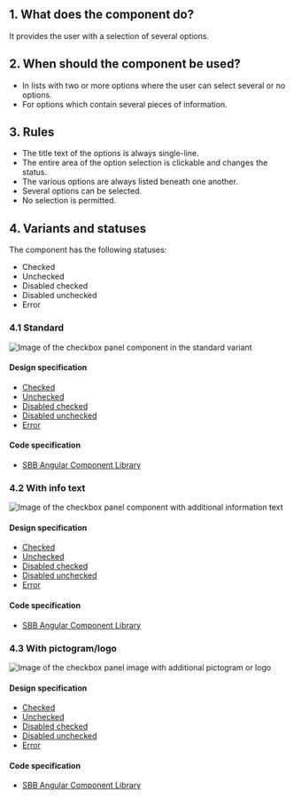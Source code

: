 ## 1. What does the component do?
It provides the user with a selection of several options.

## 2. When should the component be used?
* In lists with two or more options where the user can select several or no options.
* For options which contain several pieces of information.

## 3. Rules
* The title text of the options is always single-line.
* The entire area of the option selection is clickable and changes the status.
* The various options are always listed beneath one another.
* Several options can be selected.
* No selection is permitted.

## 4. Variants and statuses
The component has the following statuses:
* Checked
* Unchecked
* Disabled checked
* Disabled unchecked
* Error

### 4.1 Standard
![Image of the checkbox panel component in the standard variant](https://raw.githubusercontent.com/sbb-design-systems/sbb-design-system/master/website/components/checkboxpanel/images/checkboxpanel_default.png 'class: image')

#### Design specification
* [Checked](https://sbb.invisionapp.com/d/main#/console/15744722/333024578/inspect)
* [Unchecked](https://sbb.invisionapp.com/d/main#/console/15744722/333024579/inspect)
* [Disabled checked](https://sbb.invisionapp.com/d/main#/console/15744722/360761207/inspect)
* [Disabled unchecked](https://sbb.invisionapp.com/d/main#/console/15744722/360761208/inspect)
* [Error](https://sbb.invisionapp.com/d/main#/console/15744722/390701887/inspect)

#### Code specification
* [SBB Angular Component Library](https://sbb-angular.app.sbb.ch/latest/content/checkbox-panel)

### 4.2 With info text
![Image of the checkbox panel component with additional information text](https://raw.githubusercontent.com/sbb-design-systems/sbb-design-system/master/website/components/checkboxpanel/images/checkboxpanel_infotext.png 'class: image')

#### Design specification
* [Checked](https://sbb.invisionapp.com/d/main#/console/15744722/333024580/inspect)
* [Unchecked](https://sbb.invisionapp.com/d/main#/console/15744722/333024581/inspect)
* [Disabled checked](https://sbb.invisionapp.com/d/main#/console/15744722/360761209/inspect)
* [Disabled unchecked](https://sbb.invisionapp.com/d/main#/console/15744722/360761210/inspect)
* [Error](https://sbb.invisionapp.com/d/main#/console/15744722/390701888/inspect)

#### Code specification
* [SBB Angular Component Library](https://sbb-angular.app.sbb.ch/latest/content/checkbox-panel)

### 4.3 With pictogram/logo
![Image of the checkbox panel image with additional pictogram or logo](https://raw.githubusercontent.com/sbb-design-systems/sbb-design-system/master/website/components/checkboxpanel/images/checkboxpanel_picto.png 'class: image')

#### Design specification
* [Checked](https://sbb.invisionapp.com/d/main#/console/15744722/333024582/inspect)
* [Unchecked](https://sbb.invisionapp.com/d/main#/console/15744722/333024583/inspect)
* [Disabled checked](https://sbb.invisionapp.com/d/main#/console/15744722/360761211/inspect)
* [Disabled unchecked](https://sbb.invisionapp.com/d/main#/console/15744722/360761212/inspect)
* [Error](https://sbb.invisionapp.com/d/main#/console/15744722/390701889/inspect)

#### Code specification
* [SBB Angular Component Library](https://sbb-angular.app.sbb.ch/latest/content/checkbox-panel)